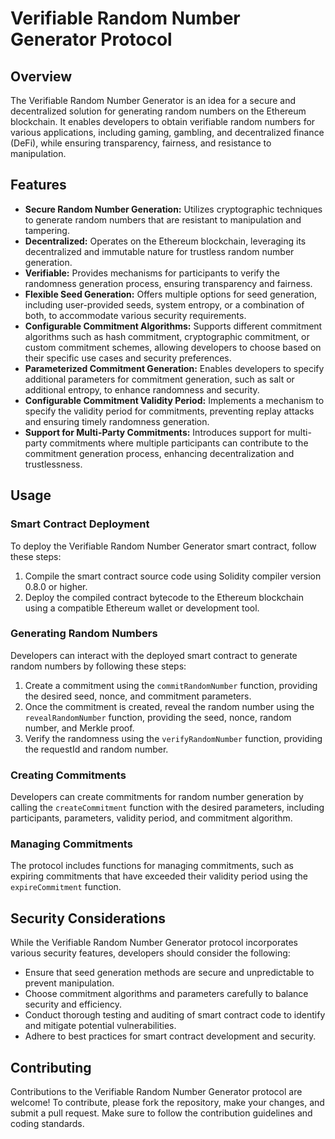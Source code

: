 # Verifiable Random Number Generator Protocol

## Overview

The Verifiable Random Number Generator is an idea for a secure and decentralized solution for generating random numbers on the Ethereum blockchain. It enables developers to obtain verifiable random numbers for various applications, including gaming, gambling, and decentralized finance (DeFi), while ensuring transparency, fairness, and resistance to manipulation.

## Features

- **Secure Random Number Generation:** Utilizes cryptographic techniques to generate random numbers that are resistant to manipulation and tampering.
- **Decentralized:** Operates on the Ethereum blockchain, leveraging its decentralized and immutable nature for trustless random number generation.
- **Verifiable:** Provides mechanisms for participants to verify the randomness generation process, ensuring transparency and fairness.
- **Flexible Seed Generation:** Offers multiple options for seed generation, including user-provided seeds, system entropy, or a combination of both, to accommodate various security requirements.
- **Configurable Commitment Algorithms:** Supports different commitment algorithms such as hash commitment, cryptographic commitment, or custom commitment schemes, allowing developers to choose based on their specific use cases and security preferences.
- **Parameterized Commitment Generation:** Enables developers to specify additional parameters for commitment generation, such as salt or additional entropy, to enhance randomness and security.
- **Configurable Commitment Validity Period:** Implements a mechanism to specify the validity period for commitments, preventing replay attacks and ensuring timely randomness generation.
- **Support for Multi-Party Commitments:** Introduces support for multi-party commitments where multiple participants can contribute to the commitment generation process, enhancing decentralization and trustlessness.

## Usage

### Smart Contract Deployment

To deploy the Verifiable Random Number Generator smart contract, follow these steps:

1. Compile the smart contract source code using Solidity compiler version 0.8.0 or higher.
2. Deploy the compiled contract bytecode to the Ethereum blockchain using a compatible Ethereum wallet or development tool.

### Generating Random Numbers

Developers can interact with the deployed smart contract to generate random numbers by following these steps:

1. Create a commitment using the `commitRandomNumber` function, providing the desired seed, nonce, and commitment parameters.
2. Once the commitment is created, reveal the random number using the `revealRandomNumber` function, providing the seed, nonce, random number, and Merkle proof.
3. Verify the randomness using the `verifyRandomNumber` function, providing the requestId and random number.

### Creating Commitments

Developers can create commitments for random number generation by calling the `createCommitment` function with the desired parameters, including participants, parameters, validity period, and commitment algorithm.

### Managing Commitments

The protocol includes functions for managing commitments, such as expiring commitments that have exceeded their validity period using the `expireCommitment` function.

## Security Considerations

While the Verifiable Random Number Generator protocol incorporates various security features, developers should consider the following:

- Ensure that seed generation methods are secure and unpredictable to prevent manipulation.
- Choose commitment algorithms and parameters carefully to balance security and efficiency.
- Conduct thorough testing and auditing of smart contract code to identify and mitigate potential vulnerabilities.
- Adhere to best practices for smart contract development and security.

## Contributing

Contributions to the Verifiable Random Number Generator protocol are welcome! To contribute, please fork the repository, make your changes, and submit a pull request. Make sure to follow the contribution guidelines and coding standards.

